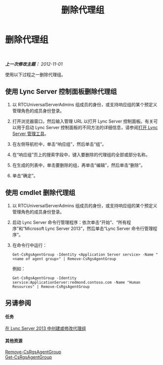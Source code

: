﻿---
title: 删除代理组
TOCTitle: 删除代理组
ms:assetid: df385fd1-62f4-42b7-a349-4eb38dea50c8
ms:mtpsurl: https://technet.microsoft.com/zh-cn/library/Gg182597(v=OCS.15)
ms:contentKeyID: 49314479
ms.date: 05/19/2016
mtps_version: v=OCS.15
ms.translationtype: HT
---

# 删除代理组

 

_**上一次修改主题：** 2012-11-01_

使用以下过程之一删除代理组。

## 使用 Lync Server 控制面板删除代理组

1.  以 RTCUniversalServerAdmins 组成员的身份，或支持响应组的某个预定义管理角色的成员身份登录。

2.  打开浏览器窗口，然后输入管理 URL 以打开 Lync Server 控制面板。有关可以用于启动 Lync Server 控制面板的不同方法的详细信息，请参阅[打开 Lync Server 管理工具](lync-server-2013-open-lync-server-administrative-tools.md)。

3.  在左侧导航栏中，单击“响应组”，然后单击“组”。

4.  在“响应组”页上的搜索字段中，键入要删除的代理组的全部或部分名称。

5.  在生成的列表中，单击要删除的组，再单击“编辑”，然后单击“删除”。

6.  单击“确定”。

## 使用 cmdlet 删除代理组

1.  以 RTCUniversalServerAdmins 组成员的身份，或支持响应组的某个预定义管理角色的成员身份登录。

2.  启动 Lync Server 命令行管理程序：依次单击“开始”、“所有程序”和“Microsoft Lync Server 2013”，然后单击“Lync Server 命令行管理程序”。

3.  在命令行中运行：
    
        Get-CsRgsAgentGroup -Identity <Application Server service> -Name "<name of agent group>" | Remove-CsRgsAgentGroup
    
    例如：
    
        Get-CsRgsAgentGroup -Identity service:ApplicationServer:redmond.contoso.com -Name "Human Resources" | Remove-CsRgsAgentGroup

## 另请参阅

#### 任务

[在 Lync Server 2013 中创建或修改代理组](lync-server-2013-create-or-modify-an-agent-group.md)  

#### 其他资源

[Remove-CsRgsAgentGroup](remove-csrgsagentgroup.md)  
[Get-CsRgsAgentGroup](get-csrgsagentgroup.md)

